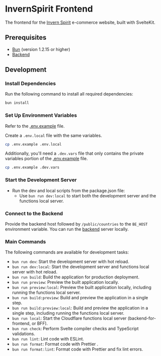 # InvernSpirit Frontend

The frontend for the [Invern Spirit](https://www.invernspirit.com/) e-commerce website, built with SvelteKit.

## Prerequisites

- [Bun](https://bun.sh/) (version 1.2.15 or higher)
- [Backend](https://github.com/manuelfesantos/invern-be)

## Development

### Install Dependencies

Run the following command to install all required dependencies:

```bash
bun install
```

### Set Up Environment Variables

Refer to the [.env.example](.env.example) file.

Create a `.env.local` file with the same variables.

```bash
cp .env.example .env.local
```

Additionally, you'll need a `.dev.vars` file that only contains the private variables portion of the [.env.example](.env.example) file.

```bash
cp .env.example .dev.vars
```

### Start the Development Server

- Run the dev and local scripts from the package.json file:
  - Use `bun run dev:local` to start both the development server and the functions local server.

### Connect to the Backend

Provide the backend host followed by `/public/countries` to the `BE_HOST` environment variable. You can run the [backend](https://github.com/manuelfesantos/invern-be) server locally.

### Main Commands

The following commands are available for development tasks:

- `bun run dev`: Start the development server with hot reload.
- `bun run dev:local`: Start the development server and functions local server with hot reload.
- `bun run build`: Build the application for production deployment.
- `bun run preview`: Preview the built application locally.
- `bun run preview:local`: Preview the built application locally, including running the functions local server.
- `bun run build:preview`: Build and preview the application in a single step.
- `bun run build:preview:local`: Build and preview the application in a single step, including running the functions local server.
- `bun run local`: Start the Cloudflare functions local server (backend-for-frontend, or BFF).
- `bun run check`: Perform Svelte compiler checks and TypeScript validations.
- `bun run lint`: Lint code with ESLint.
- `bun run format`: Format code with Prettier .
- `bun run format:lint`: Format code with Prettier and fix lint errors.
